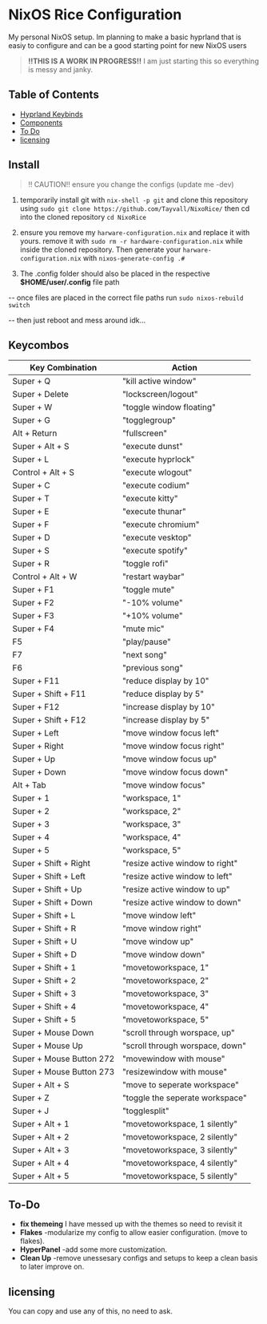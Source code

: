 
# NixOS Rice Configuration

My personal NixOS setup.
Im planning to make a basic hyprland that is easiy to configure and can be a good starting point for new NixOS users

>**!!THIS IS A WORK IN PROGRESS!!**
>I am just starting this so everything is messy and janky. 

## Table of Contents
- [Hyprland Keybinds](#-Keycombos)
- [Components](#-components)
- [To Do](#-To-Do)
- [licensing](#-licensing)


## Install

>‼️ CAUTION‼️
> ensure you change the configs 
(update me -dev)

1. temporarily install git with ``nix-shell -p git`` and clone this repository using `sudo git clone https://github.com/Tayvall/NixoRice/` then cd into the cloned repository `cd NixoRice`

2. ensure you remove my `harware-configuration.nix` and replace it with yours. remove it with `sudo rm -r hardware-configuration.nix` while inside the cloned repository. Then generate your `harware-configuration.nix` with `nixos-generate-config .#`

3. The .config folder should also be placed in the respective **$HOME/user/.config** file path

-- once files are placed in the correct file paths run `sudo nixos-rebuild switch`

-- then just reboot and mess around idk...

## Keycombos

| Key Combination        | Action                       |
|------------------------|------------------------------|
|Super + Q| "kill active window"|
|Super + Delete| "lockscreen/logout"|
|Super + W| "toggle window floating"|
|Super + G| "togglegroup"|
|Alt + Return| "fullscreen"|
|Super + Alt + S| "execute dunst"|
|Super + L| "execute hyprlock"|
|Control + Alt + S| "execute wlogout"|
|Super + C| "execute codium"|
|Super + T| "execute kitty"|
|Super + E| "execute thunar"|
|Super + F| "execute chromium"|
|Super + D| "execute vesktop"|
|Super + S| "execute spotify"|
|Super + R| "toggle rofi"|
|Control + Alt + W| "restart waybar"|
|Super + F1| "toggle mute"|
|Super + F2| "-10% volume"|
|Super + F3| "+10% volume"|
|Super + F4| "mute mic"|
|F5| "play/pause"|
|F7| "next song"|
|F6| "previous song"|
|Super + F11| "reduce display by 10"|
|Super + Shift + F11| "reduce display by 5"|
|Super + F12| "increase display by 10"|
|Super + Shift + F12| "increase display by 5"|
|Super + Left| "move window focus left"|
|Super + Right| "move window focus right"|
|Super + Up| "move window focus up"|
|Super + Down| "move window focus down"|
|Alt + Tab| "move window focus"|
|Super + 1| "workspace, 1"|
|Super + 2| "workspace, 2"|
|Super + 3| "workspace, 3"|
|Super + 4| "workspace, 4"|
|Super + 5| "workspace, 5"|
|Super + Shift + Right| "resize active window to right"|
|Super + Shift + Left| "resize active window to left"|
|Super + Shift + Up| "resize active window to up"|
|Super + Shift + Down| "resize active window to down"|
|Super + Shift + L| "move window left"|
|Super + Shift + R| "move window right"|
|Super + Shift + U| "move window up"|
|Super + Shift + D| "move window down"|
|Super + Shift + 1| "movetoworkspace, 1"|
|Super + Shift + 2| "movetoworkspace, 2"|
|Super + Shift + 3| "movetoworkspace, 3"|
|Super + Shift + 4| "movetoworkspace, 4"|
|Super + Shift + 5| "movetoworkspace, 5"|
|Super + Mouse Down| "scroll through worspace, up"|
|Super + Mouse Up| "scroll through worspace, down"|
|Super + Mouse Button 272| "movewindow with mouse"|
|Super + Mouse Button 273| "resizewindow with mouse"|
|Super + Alt + S| "move to seperate workspace"|
|Super + Z| "toggle the seperate workspace"|
|Super + J| "togglesplit"|
|Super + Alt + 1| "movetoworkspace, 1 silently"|
|Super + Alt + 2| "movetoworkspace, 2 silently"|
|Super + Alt + 3| "movetoworkspace, 3 silently"|
|Super + Alt + 4| "movetoworkspace, 4 silently"|
|Super + Alt + 5| "movetoworkspace, 5 silently"|


## To-Do
- **fix themeing** I have messed up with the themes so need to revisit it
- **Flakes** -modularize my config to allow easier configuration. (move to flakes).
- **HyperPanel** -add some more customization.
- **Clean Up** -remove unessesary configs and setups to keep a clean basis to later improve on. 

## licensing
You can copy and use any of this, no need to ask.


